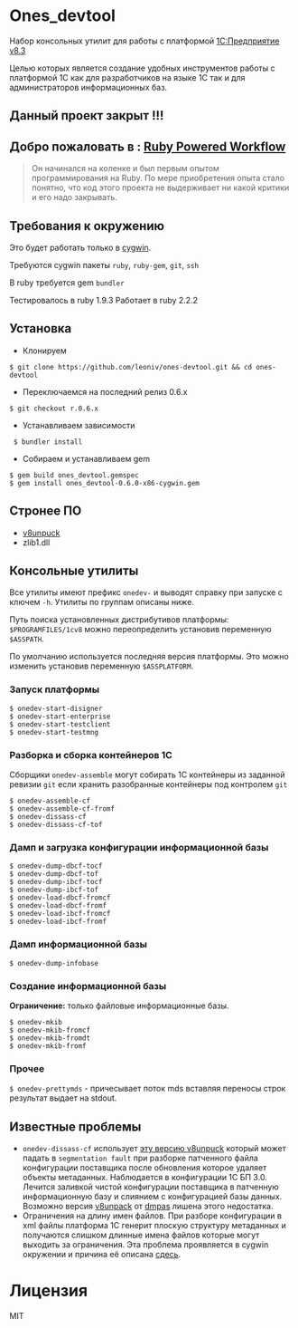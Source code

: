 # Ones_devtool

Набор консольных утилит для работы с платформой [1С:Предприятие v8.3](http://v8.1c.ru/)

Целью которых является создание удобных инструментов работы с платформой 1С как для разработчиков на языке 1С так и для администраторов информационных баз.

## Данный проект закрыт !!! 

## Добро пожаловать в : [Ruby Powered Workflow ](https://github.com/leoniv/ruby_powered_workflow)

> Он начинался на коленке и был первым опытом программирования на Ruby. По мере приобретения опыта стало понятно, что код этого проекта не выдерживает ни какой критики и его надо закрывать. 

## Требования к окружению

Это будет работать только в [cygwin](https://www.cygwin.com/).

Требуются cygwin пакеты `ruby`, `ruby-gem`, `git`, `ssh`

В ruby требуется gem `bundler`

Тестировалось в ruby 1.9.3
Работает в ruby 2.2.2


## Установка

* Клонируем
```
$ git clone https://github.com/leoniv/ones-devtool.git && cd ones-devtool
```
* Переключаемся на последний релиз 0.6.x
```
$ git checkout r.0.6.x
```
* Устанавливаем зависимости
```
 $ bundler install
```
* Собираем и устанавливаем gem
```
$ gem build ones_devtool.gemspec
$ gem install ones_devtool-0.6.0-x86-cygwin.gem
```

## Стронее ПО

- [v8unpuck](https://github.com/leoniv/v8unpack)
- zlib1.dll

## Консольные утилиты

Все утилиты имеют префикс `onedev-` и выводят справку при запуске с ключем `-h`. Утилиты по группам описаны ниже.

Путь поиска установленных дистрибутивов платформы: `$PROGRAMFILES/1cv8` можно переопределить установив переменную `$ASSPATH`.

По умолчанию используется последняя версия платформы. Это можно изменить установив переменную `$ASSPLATFORM`.

### Запуск платформы

```
$ onedev-start-disigner
$ onedev-start-enterprise
$ onedev-start-testclient
$ onedev-start-testmng
```

### Разборка и сборка контейнеров 1С

Сборщики `onedev-assemble` могут собирать 1С контейнеры из заданной ревизии `git` если хранить разобранные контейнеры под контролем `git`

```
$ onedev-assemble-cf
$ onedev-assemble-cf-fromf
$ onedev-dissass-cf
$ onedev-dissass-cf-tof
```

### Дамп и загрузка конфигурации информационной базы

```
$ onedev-dump-dbcf-tocf
$ onedev-dump-dbcf-tof
$ onedev-dump-ibcf-tocf
$ onedev-dump-ibcf-tof
$ onedev-load-dbcf-fromcf
$ onedev-load-dbcf-fromf
$ onedev-load-ibcf-fromcf
$ onedev-load-ibcf-fromf
```

### Дамп информационной базы

```
$ onedev-dump-infobase
```

### Создание информационной базы

**Ограничение:** только файловые информационные базы.

```
$ onedev-mkib
$ onedev-mkib-fromcf
$ onedev-mkib-fromdt
$ onedev-mkib-fromf
```

### Прочее

`$ onedev-prettymds` - причесывает поток mds вставляя переносы строк результат выдает на stdout.

## Известные проблемы

* `onedev-dissass-cf` использует [эту версию v8unpuck](https://github.com/leoniv/v8unpack) который может падать в `segmentation fault` при разборке патченного файла конфигурации поставщика после обновления которое удаляет объекты метаданных. Наблюдается в конфигурации 1С БП 3.0. Лечится заливкой чистой конфигурации поставщика в патченную информационную базу и слиянием с конфигурацией базы данных. Возможно версия [v8unpack](https://github.com/dmpas/v8unpack/network) от [dmpas](https://github.com/dmpas) лишена этого недостатка.
* Ограничения на длину имен файлов. При разборе конфигурации в xml файлы платформа 1С генерит плоскую структуру метаданных и получаются слишком длинные имена файлов которые могут выходить за ограничения. Эта проблема проявляется в cygwin окружении и причина её описана [сдесь](https://cygwin.com/ml/cygwin/2013-12/msg00183.html).

# Лицензия

MIT

